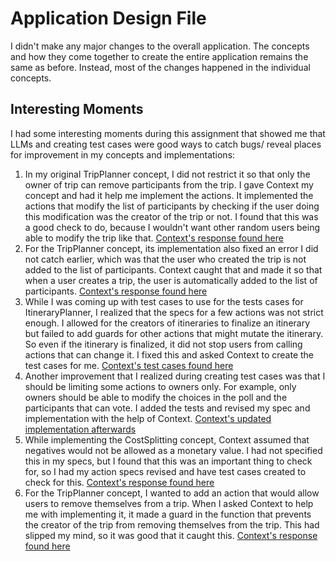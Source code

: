 # Application Design File

I didn't make any major changes to the overall application. The concepts and how they come together to create the entire application remains the same as before. Instead, most of the changes happened in the individual concepts.

## Interesting Moments

I had some interesting moments during this assignment that showed me that LLMs and creating test cases were good ways to catch bugs/ reveal places for improvement in my concepts and implementations:
 
1. In my original TripPlanner concept, I did not restrict it so that only the owner of trip can remove participants from the trip. I gave Context my concept and had it help me implement the actions. It implemented the actions that modify the list of participants by checking if the user doing this modification was the creator of the trip or not. I found that this was a good check to do, because I wouldn't want other random users being able to modify the trip like that. [Context's response found here](../context/design/concepts/TripPlanner/implementation.md/steps/response.b9cd9f31.md)
2. For the TripPlanner concept, its implementation also fixed an error I did not catch earlier, which was that the user who created the trip is not added to the list of participants. Context caught that and made it so that when a user creates a trip, the user is automatically added to the list of participants. [Context's response found here](../context/design/concepts/TripPlanner/implementation.md/steps/response.64b5eec0.md)
3. While I was coming up with test cases to use for the tests cases for ItineraryPlanner, I realized that the specs for a few actions was not strict enough. I allowed for the creators of itineraries to finalize an itinerary but failed to add guards for other actions that might mutate the itinerary. So even if the itinerary is finalized, it did not stop users from calling actions that can change it. I fixed this and asked Context to create the test cases for me. [Context's test cases found here](../context/design/concepts/ItineraryPlanner/testing.md/steps/response.a63f7086.md)
4. Another improvement that I realized during creating test cases was that I should be limiting some actions to owners only. For example, only owners should be able to modify the choices in the poll and the participants that can vote. I added the tests and revised my spec and implementation with the help of Context. [Context's updated implementation afterwards](../context/design/concepts/Polling/implementation.md/steps/file.22e40f36.md)
5. While implementing the CostSplitting concept, Context assumed that negatives would not be allowed as a monetary value. I had not specified this in my specs, but I found that this was an important thing to check for, so I had my action specs revised and have test cases created to check for this. [Context's response found here](../context/design/concepts/CostSplitting/implement.md/steps/response.c0fbb8c1.md)
6. For the TripPlanner concept, I wanted to add an action that would allow users to remove themselves from a trip. When I asked Context to help me with implementing it, it made a guard in the function that prevents the creator of the trip from removing themselves from the trip. This had slipped my mind, so it was good that it caught this. [Context's response found here](../context/design/concepts/TripPlanner/implementation.md/steps/response.64b5eec0.md) 
